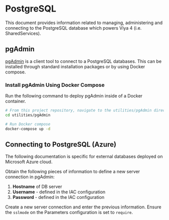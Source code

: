# PostgreSQL

This document provides information related to managing, administering and connecting to the PostgreSQL database which powers Viya 4 (i.e. SharedServices).

## pgAdmin

[pgAdmin](https://www.pgadmin.org/download/) is a client tool to connect to a PostgreSQL databases.  This can be installed through standard installation packages or by using Docker compose.

### Install pgAdmin Using Docker Compose

Run the following command to deploy pgAdmin inside of a Docker container.

```bash
# From this project repository, navigate to the utilities/pgAdmin directory
cd utilities/pgAdmin

# Run Docker compose
docker-compose up -d
```

## Connecting to PostgreSQL (Azure)

The following documentation is specific for external databases deployed on Microsoft Azure cloud.

Obtain the following pieces of information to define a new server connection in pgAdmin:

1. **Hostname** of DB server
2. **Username** - defined in the IAC configuration
3. **Password** - defined in the IAC configuration

Create a new server connection and enter the previous information. Ensure the `sslmode` on the Parameters configuration is set to `require`.
